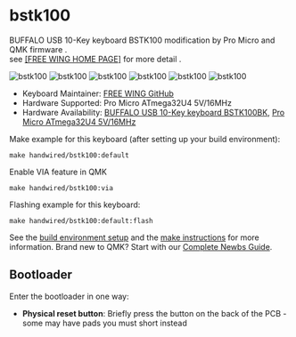 # bstk100

BUFFALO USB 10-Key keyboard BSTK100 modification by Pro Micro and QMK firmware .  
see [[FREE WING HOME PAGE]](http://www.neko.ne.jp/~freewing/) for more detail .  

![bstk100](https://i.imgur.com/9s5kxSB.jpeg)
![bstk100](https://i.imgur.com/rsilkiy.jpeg)
![bstk100](https://i.imgur.com/TuQlxat.jpeg)
![bstk100](https://i.imgur.com/w0g6Qlz.jpeg)
![bstk100](https://i.imgur.com/ORgbBQh.jpeg)
![bstk100](https://i.imgur.com/1MDm3zt.png)

* Keyboard Maintainer: [FREE WING GitHub](https://github.com/FREEWING-JP/qmk_firmware)
* Hardware Supported: Pro Micro ATmega32U4 5V/16MHz
* Hardware Availability: [BUFFALO USB 10-Key keyboard BSTK100BK](https://amzn.to/389GGtP), [Pro Micro ATmega32U4 5V/16MHz](https://amzn.to/3jePZPi)

Make example for this keyboard (after setting up your build environment):

    make handwired/bstk100:default

Enable VIA feature in QMK

    make handwired/bstk100:via

Flashing example for this keyboard:

    make handwired/bstk100:default:flash

See the [build environment setup](https://docs.qmk.fm/#/getting_started_build_tools) and the [make instructions](https://docs.qmk.fm/#/getting_started_make_guide) for more information. Brand new to QMK? Start with our [Complete Newbs Guide](https://docs.qmk.fm/#/newbs).

## Bootloader

Enter the bootloader in one way:

* **Physical reset button**: Briefly press the button on the back of the PCB - some may have pads you must short instead
